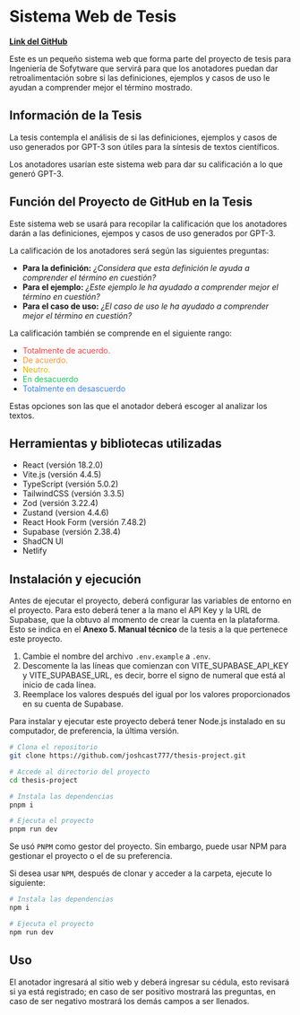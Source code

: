 # Sistema Web de Tesis

__[Link del GitHub](https://github.com/joshcast777/thesis-project)__

Este es un pequeño sistema web que forma parte del proyecto de tesis para Ingeniería de Sofytware que servirá para que los anotadores puedan dar retroalimentación sobre si las definiciones, ejemplos y casos de uso le ayudan a comprender mejor el término mostrado.

## Información de la Tesis

La tesis contempla el análisis de si las definiciones, ejemplos y casos de uso generados por GPT-3 son útiles para la síntesis de textos científicos.

Los anotadores usarían este sistema web para dar su calificación a lo que generó GPT-3.

## Función del Proyecto de GitHub en la Tesis

Este sistema web se usará para recopilar la calificación que los anotadores darán a las definiciones, ejempos y casos de uso generados por GPT-3.

La calificación de los anotadores será según las siguientes preguntas:

- __Para la definición:__ *¿Considera que esta definición le ayuda a comprender el término en cuestión?*
- __Para el ejemplo:__ *¿Este ejemplo le ha ayudado a comprender mejor el término en cuestión?*
- __Para el caso de uso:__ *¿El caso de uso le ha ayudado a comprender mejor el término en cuestión?*

La calificación también se comprende en el siguiente rango:

- <span style="color:#EF4444">Totalmente de acuerdo.</span>
- <span style="color:#FB923C">De acuerdo.</span>
- <span style="color:#EAB308">Neutro.</span>
- <span style="color:#22C55E">En desacuerdo</span>
- <span style="color:#3B82F6">Totalmente en desascuerdo</span>

Estas opciones son las que el anotador deberá escoger al analizar los textos.

## Herramientas y bibliotecas utilizadas

- React (versión 18.2.0)
- Vite.js (versión 4.4.5)
- TypeScript (versión 5.0.2)
- TailwindCSS (versión 3.3.5)
- Zod (versión 3.22.4)
- Zustand (version 4.4.6)
- React Hook Form (versión 7.48.2)
- Supabase (versión 2.38.4)
- ShadCN UI
- Netlify

## Instalación y ejecución

Antes de ejecutar el proyecto, deberá configurar las variables de entorno en el proyecto. Para esto deberá tener a la mano el API Key y la URL de Supabase, que la obtuvo al momento de crear la cuenta en la plataforma. Esto se indica en el __Anexo 5. Manual técnico__ de la tesis a la que pertenece este proyecto.

1. Cambie el nombre del archivo `.env.example` a `.env`.
2. Descomente la las líneas que comienzan con VITE_SUPABASE_API_KEY y VITE_SUPABASE_URL, es decir, borre el signo de numeral que está al inicio de cada línea.
3. Reemplace los valores después del igual por los valores proporcionados en su cuenta de Supabase.

Para instalar y ejecutar este proyecto deberá tener Node.js instalado en su computador, de preferencia, la última versión.

```bash
# Clona el repositorio
git clone https://github.com/joshcast777/thesis-project.git

# Accede al directorio del proyecto
cd thesis-project

# Instala las dependencias
pnpm i

# Ejecuta el proyecto
pnpm run dev
```

Se usó `PNPM` como gestor del proyecto. Sin embargo, puede usar NPM para gestionar el proyecto o el de su preferencia.

Si desea usar `NPM`, después de clonar y acceder a la carpeta, ejecute lo siguiente:

```bash
# Instala las dependencias
npm i

# Ejecuta el proyecto
npm run dev
```

## Uso

El anotador ingresará al sitio web y deberá ingresar su cédula, esto revisará si ya está registrado; en caso de ser positivo mostrará las preguntas, en caso de ser negativo mostrará los demás campos a ser llenados.
